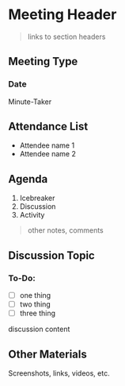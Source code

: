 # Meeting Header
> links to section headers

## Meeting Type
### Date
Minute-Taker

## Attendance List
- Attendee name 1
- Attendee name 2

## Agenda
1. Icebreaker
2. Discussion
3. Activity
> other notes, comments

## Discussion Topic
### To-Do:
- [ ] one thing
- [ ] two thing
- [ ] three thing

discussion content

## Other Materials
Screenshots, links, videos, etc.
